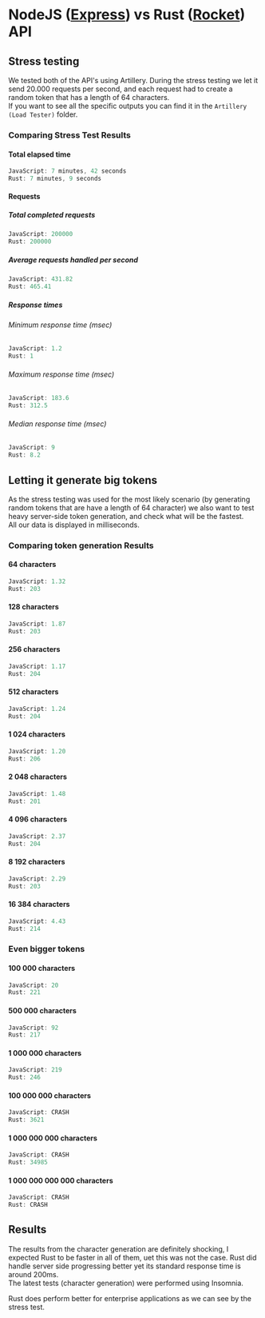 # NodeJS ([Express](http://expressjs.com/)) vs Rust ([Rocket](http://rocket.rs)) API

## Stress testing

We tested both of the API's using Artillery. During the stress testing we let it send 20.000 requests per second, and each request had to create a random token that has a length of 64 characters.  
If you want to see all the specific outputs you can find it in the `Artillery (Load Tester)` folder.

### Comparing Stress Test Results

#### Total elapsed time

```js
JavaScript: 7 minutes, 42 seconds
Rust: 7 minutes, 9 seconds
```

#### Requests

##### Total completed requests

```js
JavaScript: 200000
Rust: 200000
```

##### Average requests handled per second

```js
JavaScript: 431.82
Rust: 465.41
```

##### Response times

###### Minimum response time (msec)

```js
JavaScript: 1.2
Rust: 1
```

###### Maximum response time (msec)

```js
JavaScript: 183.6
Rust: 312.5
```

###### Median response time (msec)

```js
JavaScript: 9
Rust: 8.2
```

## Letting it generate big tokens

As the stress testing was used for the most likely scenario (by generating random tokens that are have a length of 64 character) we also want to test heavy server-side token generation, and check what will be the fastest.  
All our data is displayed in milliseconds.

### Comparing token generation Results

#### 64 characters

```js
JavaScript: 1.32
Rust: 203
```

#### 128 characters

```js
JavaScript: 1.87
Rust: 203
```

#### 256 characters

```js
JavaScript: 1.17
Rust: 204
```

#### 512 characters

```js
JavaScript: 1.24
Rust: 204
```

#### 1 024 characters

```js
JavaScript: 1.20
Rust: 206
```

#### 2 048 characters

```js
JavaScript: 1.48
Rust: 201
```

#### 4 096 characters

```js
JavaScript: 2.37
Rust: 204
```

#### 8 192 characters

```js
JavaScript: 2.29
Rust: 203
```

#### 16 384 characters

```js
JavaScript: 4.43
Rust: 214
```

### Even bigger tokens

#### 100 000 characters

```js
JavaScript: 20
Rust: 221
```

#### 500 000 characters

```js
JavaScript: 92
Rust: 217
```

#### 1 000 000 characters

```js
JavaScript: 219
Rust: 246
```

#### 100 000 000 characters

```js
JavaScript: CRASH
Rust: 3621
```

#### 1 000 000 000 characters

```js
JavaScript: CRASH
Rust: 34985
```

#### 1 000 000 000 000 characters

```js
JavaScript: CRASH
Rust: CRASH
```

## Results

The results from the character generation are definitely shocking, I expected Rust to be faster in all of them, uet this was not the case. Rust did handle server side progressing better yet its standard response time is around 200ms.  
The latest tests (character generation) were performed using Insomnia.  

Rust does perform better for enterprise applications as we can see by the stress test.
